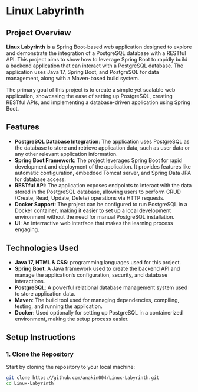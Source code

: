 # Linux Labyrinth

## Project Overview
**Linux Labyrinth** is a Spring Boot-based web application designed to explore and demonstrate the integration of a PostgreSQL database with a RESTful API. This project aims to show how to leverage Spring Boot to rapidly build a backend application that can interact with a PostgreSQL database. The application uses Java 17, Spring Boot, and PostgreSQL for data management, along with a Maven-based build system.

The primary goal of this project is to create a simple yet scalable web application, showcasing the ease of setting up PostgreSQL, creating RESTful APIs, and implementing a database-driven application using Spring Boot.

## Features
- **PostgreSQL Database Integration**: The application uses PostgreSQL as the database to store and retrieve application data, such as user data or any other relevant application information.
- **Spring Boot Framework**: The project leverages Spring Boot for rapid development and deployment of the application. It provides features like automatic configuration, embedded Tomcat server, and Spring Data JPA for database access.
- **RESTful API**: The application exposes endpoints to interact with the data stored in the PostgreSQL database, allowing users to perform CRUD (Create, Read, Update, Delete) operations via HTTP requests.
- **Docker Support**: The project can be configured to run PostgreSQL in a Docker container, making it easier to set up a local development environment without the need for manual PostgreSQL installation.
- **UI**: An interractive web interface that makes the learning process engaging.

## Technologies Used
- **Java 17, HTML & CSS**: programming languages used for this project.
- **Spring Boot**: A Java framework used to create the backend API and manage the application’s configuration, security, and database interactions.
- **PostgreSQL**: A powerful relational database management system used to store application data.
- **Maven**: The build tool used for managing dependencies, compiling, testing, and running the application.
- **Docker**: Used optionally for setting up PostgreSQL in a containerized environment, making the setup process easier.

## Setup Instructions

### 1. Clone the Repository
Start by cloning the repository to your local machine:
```bash
git clone https://github.com/anakin004/Linux-Labyrinth.git
cd Linux-Labyrinth
